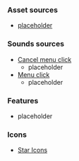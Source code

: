 ### 





### Asset sources

- [placeholder](placeholder)



### Sounds sources
- [Cancel menu click](https://freesound.org/people/el_boss/sounds/788602/)
  - placeholder
- [Menu click](https://freesound.org/people/BaggoNotes/sounds/721502/)
  - placeholder


### Features
- placeholder

### Icons
- [Star Icons](https://www.flaticon.com/free-icons/star)
